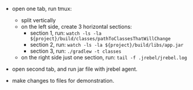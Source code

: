 - open one tab, run tmux:
	- split vertically
	- on the left side, create 3 horizontal sections:
		- section 1, run: `watch -ls -la ${project}/build/classes/pathToClassesThatWillChange` 
		- section 2, run: `watch -ls -la ${project}/build/libs/app.jar` 
		- section 3, run: `./gradlew -t classes` 
	- on the right side just one section, run: `tail -f .jrebel/jrebel.log`

- open second tab, and run jar file with jrebel agent.

- make changes to files for demonstration.